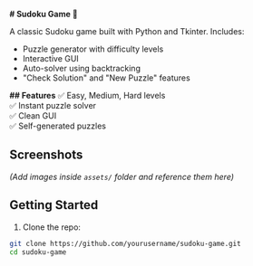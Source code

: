 **# Sudoku Game 🎯**

A classic Sudoku game built with Python and Tkinter. Includes:
- Puzzle generator with difficulty levels
- Interactive GUI
- Auto-solver using backtracking
- "Check Solution" and "New Puzzle" features

**## Features**
✅ Easy, Medium, Hard levels  
✅ Instant puzzle solver  
✅ Clean GUI  
✅ Self-generated puzzles  

## Screenshots
*(Add images inside `assets/` folder and reference them here)*

## Getting Started

1. Clone the repo:
```bash
git clone https://github.com/yourusername/sudoku-game.git
cd sudoku-game
